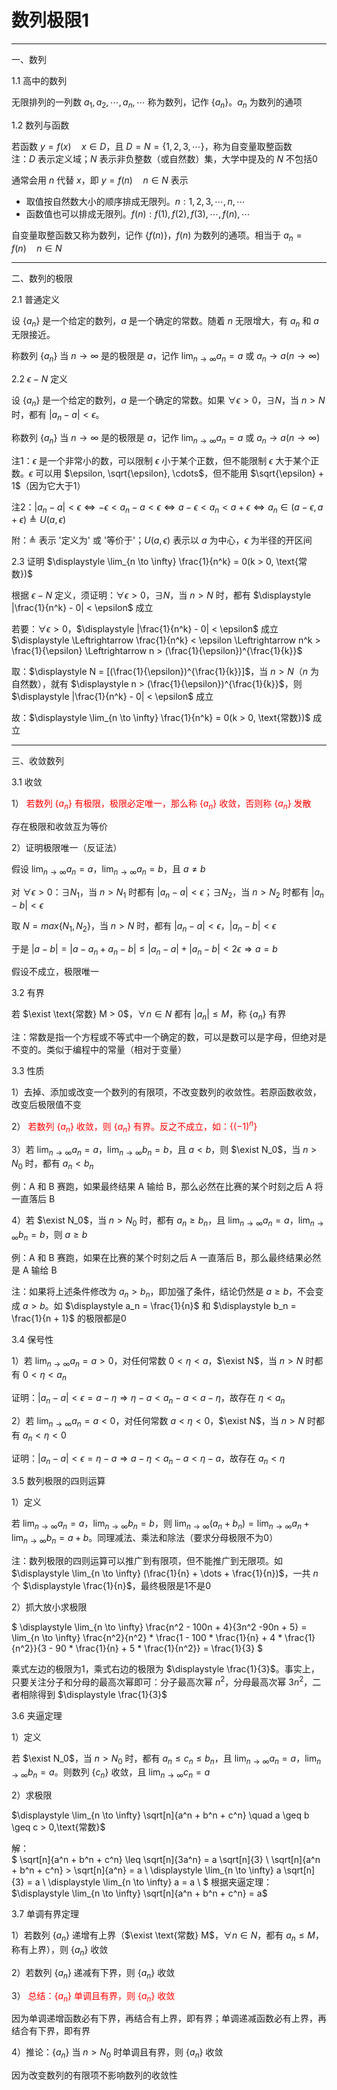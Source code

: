 # 数列极限1

---

一、数列

1.1 高中的数列

无限排列的一列数 $a_1, a_2, \cdots, a_n, \cdots$ 称为数列，记作 $\{a_n\}$。$a_n$ 为数列的通项

1.2 数列与函数

若函数 $y = f(x) \quad x \in D$，且 $D = N = \{1, 2, 3, \cdots \}$，称为自变量取整函数 <br>
注：$D$ 表示定义域；$N$ 表示非负整数（或自然数）集，大学中提及的 $N$ 不包括0

通常会用 $n$ 代替 $x$，即 $y = f(n) \quad n \in N$ 表示
* 取值按自然数大小的顺序排成无限列。$n: 1, 2, 3, \cdots, n, \cdots$
* 函数值也可以排成无限列。$f(n): f(1), f(2), f(3), \cdots, f(n), \cdots$

自变量取整函数又称为数列，记作 $\{f(n)\}$，$f(n)$ 为数列的通项。相当于 $a_n = f(n) \quad n \in N$

---

二、数列的极限

2.1 普通定义

设 $\{a_n\}$ 是一个给定的数列，$a$ 是一个确定的常数。随着 $n$ 无限增大，有 $a_n$ 和 $a$ 无限接近。

称数列 $\{a_n\}$ 当 $n \rightarrow \infty$ 是的极限是 $a$，记作 $\displaystyle \lim_{n \to \infty} a_n = a$ 或 $a_n \to a (n \to \infty)$

2.2 $\epsilon - N$ 定义

设 $\{a_n\}$ 是一个给定的数列，$a$ 是一个确定的常数。如果 $\forall \epsilon > 0$，$\exists N$，当 $n > N$ 时，都有 $|a_n - a| < \epsilon$。

称数列 $\{a_n\}$ 当 $n \rightarrow \infty$ 是的极限是 $a$，记作 $\displaystyle \lim_{n \to \infty} a_n = a$ 或 $a_n \to a (n \to \infty)$

注1：$\epsilon$ 是一个非常小的数，可以限制 $\epsilon$ 小于某个正数，但不能限制 $\epsilon$ 大于某个正数。$\epsilon$ 可以用 $\epsilon, \sqrt{\epsilon}, \cdots$，但不能用 $\sqrt{\epsilon} + 1$（因为它大于1）

注2：$|a_n - a| < \epsilon \Leftrightarrow - \epsilon < a_n - a < \epsilon \Leftrightarrow a - \epsilon < a_n < a + \epsilon \Leftrightarrow a_n \in (a - \epsilon, a + \epsilon) \triangleq U(a, \epsilon)$ 

附：$\triangleq$ 表示 '定义为' 或 '等价于'；$U(a, \epsilon)$ 表示以 $a$ 为中心，$\epsilon$ 为半径的开区间

2.3 证明 $\displaystyle \lim_{n \to \infty} \frac{1}{n^k} = 0(k > 0, \text{常数})$

根据 $\epsilon - N$ 定义，须证明：$\forall \epsilon > 0$，$\exists N$，当 $n > N$ 时，都有 $\displaystyle |\frac{1}{n^k} - 0| < \epsilon$ 成立

若要：$\forall \epsilon > 0$，$\displaystyle |\frac{1}{n^k} - 0| < \epsilon$ 成立
$\displaystyle \Leftrightarrow \frac{1}{n^k} < \epsilon \Leftrightarrow n^k > \frac{1}{\epsilon} \Leftrightarrow n > (\frac{1}{\epsilon})^{\frac{1}{k}}$

取：$\displaystyle N = [(\frac{1}{\epsilon})^{\frac{1}{k}}]$，当 $n > N$（$n$ 为自然数），就有 $\displaystyle n > (\frac{1}{\epsilon})^{\frac{1}{k}}$，则 $\displaystyle |\frac{1}{n^k} - 0| < \epsilon$ 成立

故：$\displaystyle \lim_{n \to \infty} \frac{1}{n^k} = 0(k > 0, \text{常数})$ 成立

---

三、收敛数列

3.1 收敛

1）<font color='red'> 若数列 $\{a_n\}$ 有极限，极限必定唯一，那么称 $\{a_n\}$ 收敛，否则称 $\{a_n\}$ 发散 </font>

存在极限和收敛互为等价

2）证明极限唯一（反证法）

假设 $\displaystyle \lim_{n \to \infty} a_n = a$，$\displaystyle \lim_{n \to \infty} a_n = b$，且 $a \ne b$

对 $\forall \epsilon > 0$：$\exists N_1$，当 $n > N_1$ 时都有 $|a_n -a| < \epsilon$；$\exists N_2$，当 $n > N_2$ 时都有 $|a_n -b| < \epsilon$

取 $N = max\{N_1, N_2\}$，当 $n > N$ 时，都有 $|a_n - a| < \epsilon$，$|a_n - b| < \epsilon$

于是 $|a - b| = |a - a_n + a_n - b| \le |a_n - a| + |a_n -b| < 2\epsilon \Rightarrow a = b$

假设不成立，极限唯一

3.2 有界

若 $\exist \text{常数} M > 0$，$\forall n \in N$ 都有 $|a_n| \leq M$，称 $\{a_n\}$ 有界

注：常数是指一个方程或不等式中一个确定的数，可以是数可以是字母，但绝对是不变的。类似于编程中的常量（相对于变量）

3.3 性质

1）去掉、添加或改变一个数列的有限项，不改变数列的收敛性。若原函数收敛，改变后极限值不变

2）<font color='red'> 若数列 $\{a_n\}$ 收敛，则 $\{a_n\}$ 有界。反之不成立，如：$\{(-1)^n\}$ </font>

3）若 $\displaystyle \lim_{n \to \infty} a_n = a$，$\displaystyle \lim_{n \to \infty} b_n = b$，且 $a < b$，则 $\exist N_0$，当 $n > N_0$ 时，都有 $a_n < b_n$

例：A 和 B 赛跑，如果最终结果 A 输给 B，那么必然在比赛的某个时刻之后 A 将一直落后 B

4）若 $\exist N_0$，当 $n > N_0$ 时，都有 $a_n \geq b_n$，且 $\displaystyle \lim_{n \to \infty} a_n = a$，$\displaystyle \lim_{n \to \infty} b_n = b$，则 $a \geq b$

例：A 和 B 赛跑，如果在比赛的某个时刻之后 A 一直落后 B，那么最终结果必然是 A 输给 B

注：如果将上述条件修改为 $a_n > b_n$，即加强了条件，结论仍然是 $a \geq b$，不会变成 $a > b$。如 $\displaystyle a_n = \frac{1}{n}$ 和 $\displaystyle b_n = \frac{1}{n + 1}$ 的极限都是0

3.4 保号性

1）若 $\displaystyle \lim_{n \to \infty} a_n = a > 0$，对任何常数 $0 < \eta < a$，$\exist N$，当 $n > N$ 时都有 $0 < \eta < a_n$

证明：$| a_n - a | < \epsilon = a - \eta \Rightarrow \eta - a < a_n - a < a - \eta$，故存在 $\eta < a_n$

2）若 $\displaystyle \lim_{n \to \infty} a_n = a < 0$，对任何常数 $a < \eta < 0$，$\exist N$，当 $n > N$ 时都有 $a_n < \eta < 0$

证明：$| a_n - a | < \epsilon = \eta - a \Rightarrow a - \eta < a_n - a < \eta - a$，故存在 $a_n < \eta$

3.5 数列极限的四则运算

1）定义

若 $\displaystyle \lim_{n \to \infty} a_n = a$，$\displaystyle \lim_{n \to \infty} b_n = b$，则 $\displaystyle \lim_{n \to \infty} (a_n + b_n) = \lim_{n \to \infty} a_n + \lim_{n \to \infty} b_n = a + b$。同理减法、乘法和除法（要求分母极限不为0）

注：数列极限的四则运算可以推广到有限项，但不能推广到无限项。如 $\displaystyle \lim_{n \to \infty} (\frac{1}{n} + \dots + \frac{1}{n})$，一共 $n$ 个 $\displaystyle \frac{1}{n}$，最终极限是1不是0

2）抓大放小求极限

$
\displaystyle
\lim_{n \to \infty} \frac{n^2 - 100n + 4}{3n^2 -90n + 5}
= \lim_{n \to \infty} \frac{n^2}{n^2} * \frac{1 - 100 * \frac{1}{n} + 4 * \frac{1}{n^2}}{3 - 90 * \frac{1}{n} + 5 * \frac{1}{n^2}}
= \frac{1}{3}
$

乘式左边的极限为1，乘式右边的极限为 $\displaystyle \frac{1}{3}$。事实上，只要关注分子和分母的最高次幂即可：分子最高次幂 $n^2$，分母最高次幂 $3n^2$，二者相除得到 $\displaystyle \frac{1}{3}$

3.6 夹逼定理

1）定义

若 $\exist N_0$，当 $n > N_0$ 时，都有 $a_n \leq c_n \leq b_n$，且 $\displaystyle \lim_{n \to \infty} a_n = a$，$\displaystyle \lim_{n \to \infty} b_n = a$。则数列 $\{c_n\}$ 收敛，且 $\displaystyle \lim_{n \to \infty} c_n = a$

2）求极限

$\displaystyle \lim_{n \to \infty} \sqrt[n]{a^n + b^n + c^n} \quad a \geq b \geq c > 0,\text{常数}$

解：<br>
$
\sqrt[n]{a^n + b^n + c^n} \leq \sqrt[n]{3a^n} = a \sqrt[n]{3} \\
\sqrt[n]{a^n + b^n + c^n} > \sqrt[n]{a^n} = a \\
\displaystyle \lim_{n \to \infty} a \sqrt[n]{3} = a \\
\displaystyle \lim_{n \to \infty} a = a \\
$
根据夹逼定理：$\displaystyle \lim_{n \to \infty} \sqrt[n]{a^n + b^n + c^n} = a$

3.7 单调有界定理

1）若数列 $\{a_n\}$ 递增有上界（$\exist \text{常数} M$，$\forall n \in N$，都有 $a_n \leq M$，称有上界），则 $\{a_n\}$ 收敛

2）若数列 $\{a_n\}$ 递减有下界，则 $\{a_n\}$ 收敛

3）<font color='red'> 总结：$\{a_n\}$ 单调且有界，则 $\{a_n\}$ 收敛 </font>

因为单调递增函数必有下界，再结合有上界，即有界；单调递减函数必有上界，再结合有下界，即有界

4）推论：$\{a_n\}$ 当 $n > N_0$ 时单调且有界，则 $\{a_n\}$ 收敛

因为改变数列的有限项不影响数列的收敛性
